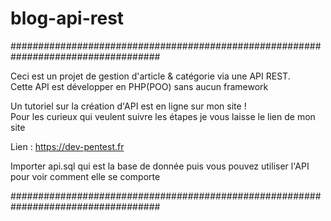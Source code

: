 # blog-api-rest

###################################################################################

Ceci est un projet de gestion d'article & catégorie via une API REST. <br>
Cette API est développer en PHP(POO) sans aucun framework<br>

Un tutoriel sur la création d'API est en ligne sur mon site ! <br>
Pour les curieux qui veulent suivre les étapes je vous laisse le lien de mon site<br>

Lien : https://dev-pentest.fr <br>

Importer api.sql qui est la base de donnée puis vous pouvez utiliser l'API pour voir comment elle se comporte

###################################################################################
